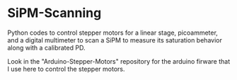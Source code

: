 # SiPM-Scanning
Python codes to control stepper motors for a linear stage, picoammeter, and a digital multimeter to scan a SiPM to measure its saturation behavior along with a calibrated PD.

Look in the "Arduino-Stepper-Motors" repository for the arduino firware that I use here to control the stepper motors.
